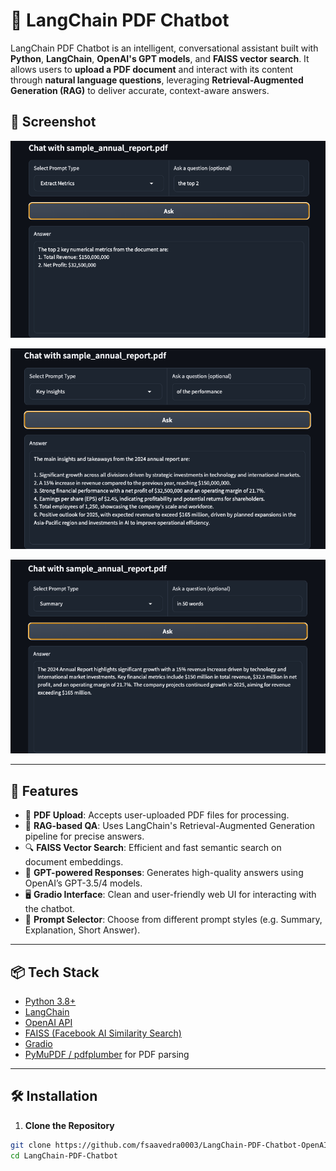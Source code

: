 
# 🤖 LangChain PDF Chatbot

LangChain PDF Chatbot is an intelligent, conversational assistant built with **Python**, **LangChain**, **OpenAI's GPT models**, and **FAISS vector search**. It allows users to **upload a PDF document** and interact with its content through **natural language questions**, leveraging **Retrieval-Augmented Generation (RAG)** to deliver accurate, context-aware answers.


## 📸 Screenshot

![Extract Metrics Screenshot](https://raw.githubusercontent.com/fsaavedra0003/LangChain-PDF-Chatbot-OpenAI/main/Screenshots/extract_metrics.png)

![Extract Metrics Screenshot](https://raw.githubusercontent.com/fsaavedra0003/LangChain-PDF-Chatbot-OpenAI/main/Screenshots/key_insights.png)

![Extract Metrics Screenshot](https://raw.githubusercontent.com/fsaavedra0003/LangChain-PDF-Chatbot-OpenAI/main/Screenshots/summary.png)



---

## 🚀 Features

- 📄 **PDF Upload**: Accepts user-uploaded PDF files for processing.
- 🧠 **RAG-based QA**: Uses LangChain's Retrieval-Augmented Generation pipeline for precise answers.
- 🔍 **FAISS Vector Search**: Efficient and fast semantic search on document embeddings.
- 🤖 **GPT-powered Responses**: Generates high-quality answers using OpenAI’s GPT-3.5/4 models.
- 🖥️ **Gradio Interface**: Clean and user-friendly web UI for interacting with the chatbot.
- 🧩 **Prompt Selector**: Choose from different prompt styles (e.g. Summary, Explanation, Short Answer).

---

## 📦 Tech Stack

- [Python 3.8+](https://www.python.org/)
- [LangChain](https://github.com/hwchase17/langchain)
- [OpenAI API](https://platform.openai.com/)
- [FAISS (Facebook AI Similarity Search)](https://github.com/facebookresearch/faiss)
- [Gradio](https://gradio.app/)
- [PyMuPDF / pdfplumber](https://pymupdf.readthedocs.io/) for PDF parsing

---

## 🛠️ Installation

1. **Clone the Repository**

```bash
git clone https://github.com/fsaavedra0003/LangChain-PDF-Chatbot-OpenAI.git
cd LangChain-PDF-Chatbot



